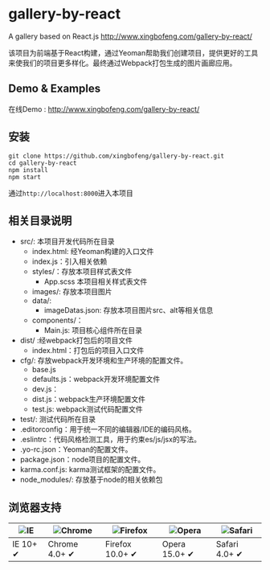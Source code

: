 # gallery-by-react

A gallery based on React.js http://www.xingbofeng.com/gallery-by-react/

该项目为前端基于React构建，通过Yeoman帮助我们创建项目，提供更好的工具来使我们的项目更多样化。最终通过Webpack打包生成的图片画廊应用。

## Demo & Examples

在线Demo : http://www.xingbofeng.com/gallery-by-react/

## 安装

```
git clone https://github.com/xingbofeng/gallery-by-react.git
cd gallery-by-react
npm install
npm start
```

通过`http://localhost:8000`进入本项目

## 相关目录说明
- src/: 本项目开发代码所在目录
  - index.html: 经Yeoman构建的入口文件
  - index.js：引入相关依赖
  - styles/：存放本项目样式表文件
  	- App.scss 本项目相关样式表文件
  - images/: 存放本项目图片
  - data/:
  	- imageDatas.json: 存放本项目图片src、alt等相关信息
  - components/：
  	- Main.js: 项目核心组件所在目录
- dist/ :经webpack打包后的项目文件
  - index.html：打包后的项目入口文件
- cfg/: 存放webpack开发环境和生产环境的配置文件。
  - base.js
  - defaults.js：webpack开发环境配置文件
  - dev.js：
  - dist.js：webpack生产环境配置文件
  - test.js: webpack测试代码配置文件
- test/: 测试代码所在目录
- .editorconfig：用于统一不同的编辑器/IDE的编码风格。
- .eslintrc：代码风格检测工具，用于约束es/js/jsx的写法。
- .yo-rc.json：Yeoman的配置文件。
- package.json：node项目的配置文件。
- karma.conf.js: karma测试框架的配置文件。
- node_modules/: 存放基于node的相关依赖包


## 浏览器支持

![IE](https://raw.github.com/alrra/browser-logos/master/internet-explorer/internet-explorer_48x48.png) | ![Chrome](https://raw.github.com/alrra/browser-logos/master/chrome/chrome_48x48.png) | ![Firefox](https://raw.github.com/alrra/browser-logos/master/firefox/firefox_48x48.png) | ![Opera](https://raw.github.com/alrra/browser-logos/master/opera/opera_48x48.png) | ![Safari](https://raw.github.com/alrra/browser-logos/master/safari/safari_48x48.png)
--- | --- | --- | --- | --- |
IE 10+ ✔ | Chrome 4.0+ ✔ | Firefox 10.0+ ✔ | Opera 15.0+ ✔ | Safari 4.0+ ✔ |